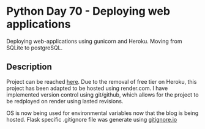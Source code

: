 # Python Day 70 - Deploying web applications

Deploying web-applications using gunicorn and Heroku. Moving from SQLite to postgreSQL.

## Description


Project can be reached [here](https://tyler-blog.onrender.com/).
Due to the removal of free tier on Heroku, this project has been adapted to be hosted using render.com.
I have implemented version control using git/github, which allows for the project to be redployed on render using lasted revisions.

OS is now being used for environmental variables now that the blog is being hosted.
Flask specific .gitignore file was generate using [gitignore.io](gitignore.io)
